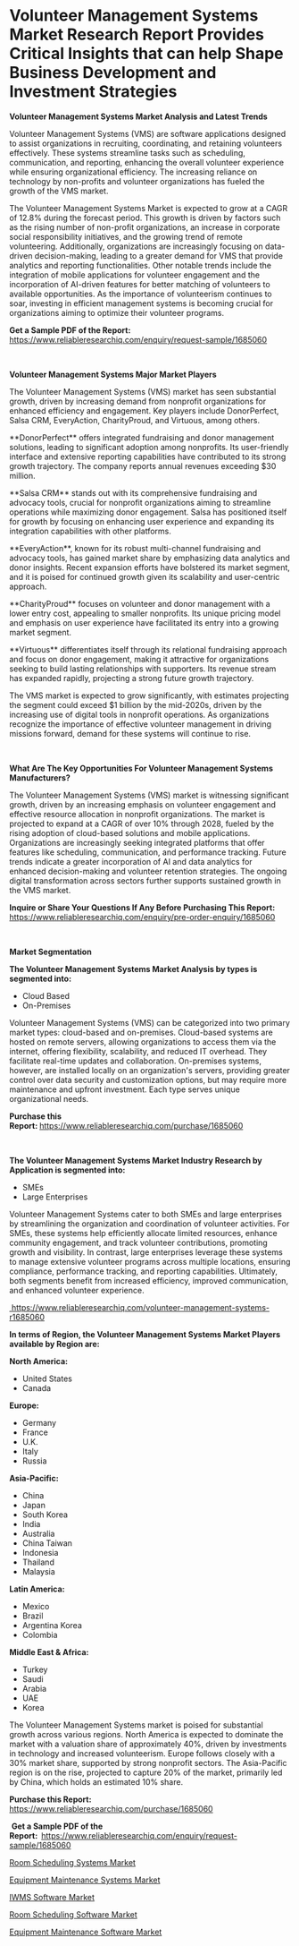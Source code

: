 <p><h1>Volunteer Management Systems Market Research Report Provides Critical Insights that can help Shape Business Development and Investment Strategies</h1></p><p><strong>Volunteer Management Systems Market Analysis and Latest Trends</strong></p>
<p><p>Volunteer Management Systems (VMS) are software applications designed to assist organizations in recruiting, coordinating, and retaining volunteers effectively. These systems streamline tasks such as scheduling, communication, and reporting, enhancing the overall volunteer experience while ensuring organizational efficiency. The increasing reliance on technology by non-profits and volunteer organizations has fueled the growth of the VMS market.</p><p>The Volunteer Management Systems Market is expected to grow at a CAGR of 12.8% during the forecast period. This growth is driven by factors such as the rising number of non-profit organizations, an increase in corporate social responsibility initiatives, and the growing trend of remote volunteering. Additionally, organizations are increasingly focusing on data-driven decision-making, leading to a greater demand for VMS that provide analytics and reporting functionalities. Other notable trends include the integration of mobile applications for volunteer engagement and the incorporation of AI-driven features for better matching of volunteers to available opportunities. As the importance of volunteerism continues to soar, investing in efficient management systems is becoming crucial for organizations aiming to optimize their volunteer programs.</p></p>
<p><strong>Get a Sample PDF of the Report:&nbsp;</strong> <a href="https://www.reliableresearchiq.com/enquiry/request-sample/1685060?utm_campaign=1102&utm_medium=2&utm_source=Github&utm_content=ia&utm_term=10032025&utm_id=volunteer-management-systems">https://www.reliableresearchiq.com/enquiry/request-sample/1685060</a></p>
<p>&nbsp;</p>
<p><strong>Volunteer Management Systems Major Market Players</strong></p>
<p><p>The Volunteer Management Systems (VMS) market has seen substantial growth, driven by increasing demand from nonprofit organizations for enhanced efficiency and engagement. Key players include DonorPerfect, Salsa CRM, EveryAction, CharityProud, and Virtuous, among others.</p><p>**DonorPerfect** offers integrated fundraising and donor management solutions, leading to significant adoption among nonprofits. Its user-friendly interface and extensive reporting capabilities have contributed to its strong growth trajectory. The company reports annual revenues exceeding $30 million.</p><p>**Salsa CRM** stands out with its comprehensive fundraising and advocacy tools, crucial for nonprofit organizations aiming to streamline operations while maximizing donor engagement. Salsa has positioned itself for growth by focusing on enhancing user experience and expanding its integration capabilities with other platforms.</p><p>**EveryAction**, known for its robust multi-channel fundraising and advocacy tools, has gained market share by emphasizing data analytics and donor insights. Recent expansion efforts have bolstered its market segment, and it is poised for continued growth given its scalability and user-centric approach.</p><p>**CharityProud** focuses on volunteer and donor management with a lower entry cost, appealing to smaller nonprofits. Its unique pricing model and emphasis on user experience have facilitated its entry into a growing market segment.</p><p>**Virtuous** differentiates itself through its relational fundraising approach and focus on donor engagement, making it attractive for organizations seeking to build lasting relationships with supporters. Its revenue stream has expanded rapidly, projecting a strong future growth trajectory.</p><p>The VMS market is expected to grow significantly, with estimates projecting the segment could exceed $1 billion by the mid-2020s, driven by the increasing use of digital tools in nonprofit operations. As organizations recognize the importance of effective volunteer management in driving missions forward, demand for these systems will continue to rise.</p></p>
<p>&nbsp;</p>
<p><strong>What Are The Key Opportunities For Volunteer Management Systems Manufacturers?</strong></p>
<p><p>The Volunteer Management Systems (VMS) market is witnessing significant growth, driven by an increasing emphasis on volunteer engagement and effective resource allocation in nonprofit organizations. The market is projected to expand at a CAGR of over 10% through 2028, fueled by the rising adoption of cloud-based solutions and mobile applications. Organizations are increasingly seeking integrated platforms that offer features like scheduling, communication, and performance tracking. Future trends indicate a greater incorporation of AI and data analytics for enhanced decision-making and volunteer retention strategies. The ongoing digital transformation across sectors further supports sustained growth in the VMS market.</p></p>
<p><strong>Inquire or Share Your Questions If Any Before Purchasing This Report:</strong> <a href="https://www.reliableresearchiq.com/enquiry/pre-order-enquiry/1685060?utm_campaign=1102&utm_medium=2&utm_source=Github&utm_content=ia&utm_term=10032025&utm_id=volunteer-management-systems">https://www.reliableresearchiq.com/enquiry/pre-order-enquiry/1685060</a></p>
<p>&nbsp;</p>
<p><strong>Market Segmentation</strong></p>
<p><strong>The Volunteer Management Systems Market Analysis by types is segmented into:</strong></p>
<p><ul><li>Cloud Based</li><li>On-Premises</li></ul></p>
<p><p>Volunteer Management Systems (VMS) can be categorized into two primary market types: cloud-based and on-premises. Cloud-based systems are hosted on remote servers, allowing organizations to access them via the internet, offering flexibility, scalability, and reduced IT overhead. They facilitate real-time updates and collaboration. On-premises systems, however, are installed locally on an organization's servers, providing greater control over data security and customization options, but may require more maintenance and upfront investment. Each type serves unique organizational needs.</p></p>
<p><strong>Purchase this Report:&nbsp;</strong><a href="https://www.reliableresearchiq.com/purchase/1685060?utm_campaign=1102&utm_medium=2&utm_source=Github&utm_content=ia&utm_term=10032025&utm_id=volunteer-management-systems">https://www.reliableresearchiq.com/purchase/1685060</a></p>
<p>&nbsp;</p>
<p><strong>The Volunteer Management Systems Market Industry Research by Application is segmented into:</strong></p>
<p><ul><li>SMEs</li><li>Large Enterprises</li></ul></p>
<p><p>Volunteer Management Systems cater to both SMEs and large enterprises by streamlining the organization and coordination of volunteer activities. For SMEs, these systems help efficiently allocate limited resources, enhance community engagement, and track volunteer contributions, promoting growth and visibility. In contrast, large enterprises leverage these systems to manage extensive volunteer programs across multiple locations, ensuring compliance, performance tracking, and reporting capabilities. Ultimately, both segments benefit from increased efficiency, improved communication, and enhanced volunteer experience.</p></p>
<p><a href="https://www.reliableresearchiq.com/volunteer-management-systems-r1685060?utm_campaign=1102&utm_medium=2&utm_source=Github&utm_content=ia&utm_term=10032025&utm_id=volunteer-management-systems">&nbsp;https://www.reliableresearchiq.com/volunteer-management-systems-r1685060</a></p>
<p><strong>In terms of Region, the Volunteer Management Systems Market Players available by Region are:</strong></p>
<p>
    <p> <strong> North America: </strong>
        <ul>
            <li>United States</li>
            <li>Canada</li>
        </ul>
        </p> 
    <p> <strong> Europe: </strong>
        <ul>
            <li>Germany</li>
            <li>France</li>
            <li>U.K.</li>
            <li>Italy</li>
            <li>Russia</li>
        </ul>
        </p> 
    <p> <strong> Asia-Pacific: </strong>
        <ul>
            <li>China</li>
            <li>Japan</li>
            <li>South Korea</li>
            <li>India</li>
            <li>Australia</li>
            <li>China Taiwan</li>
            <li>Indonesia</li>
            <li>Thailand</li>
            <li>Malaysia</li>
        </ul>
        </p> 
    <p> <strong> Latin America: </strong>
        <ul>
            <li>Mexico</li>
            <li>Brazil</li>
            <li>Argentina Korea</li>
            <li>Colombia</li>
        </ul>
        </p> 
    <p> <strong> Middle East & Africa: </strong>
        <ul>
            <li>Turkey</li>
            <li>Saudi</li>
            <li>Arabia</li>
            <li>UAE</li>
            <li>Korea</li>
        </ul>
    </p>
    </p>
<p><p>The Volunteer Management Systems market is poised for substantial growth across various regions. North America is expected to dominate the market with a valuation share of approximately 40%, driven by investments in technology and increased volunteerism. Europe follows closely with a 30% market share, supported by strong nonprofit sectors. The Asia-Pacific region is on the rise, projected to capture 20% of the market, primarily led by China, which holds an estimated 10% share.</p></p>
<p><strong>Purchase this Report: </strong><a href="https://www.reliableresearchiq.com/purchase/1685060?utm_campaign=1102&utm_medium=2&utm_source=Github&utm_content=ia&utm_term=10032025&utm_id=volunteer-management-systems">https://www.reliableresearchiq.com/purchase/1685060</a></p>
<p>&nbsp;<strong>Get a Sample PDF of the Report:&nbsp;&nbsp;</strong><a href="https://www.reliableresearchiq.com/enquiry/request-sample/1685060?utm_campaign=1102&utm_medium=2&utm_source=Github&utm_content=ia&utm_term=10032025&utm_id=volunteer-management-systems">https://www.reliableresearchiq.com/enquiry/request-sample/1685060</a></p>
<p><strong></strong></p>
<p><p><a href="https://github.com/gauldvikerm6/Market-Research-Report-List-1/blob/main/room-scheduling-systems-market.md?utm_campaign=1102&utm_medium=2&utm_source=Github&utm_content=ia&utm_term=10032025&utm_id=volunteer-management-systems">Room Scheduling Systems Market</a></p><p><a href="https://github.com/airitaursela/Market-Research-Report-List-1/blob/main/equipment-maintenance-systems-market.md?utm_campaign=1102&utm_medium=2&utm_source=Github&utm_content=ia&utm_term=10032025&utm_id=volunteer-management-systems">Equipment Maintenance Systems Market</a></p><p><a href="https://github.com/ardgenoud/Market-Research-Report-List-1/blob/main/iwms-software-market.md?utm_campaign=1102&utm_medium=2&utm_source=Github&utm_content=ia&utm_term=10032025&utm_id=volunteer-management-systems">IWMS Software Market</a></p><p><a href="https://github.com/benasjuettk3/Market-Research-Report-List-1/blob/main/room-scheduling-software-market.md?utm_campaign=1102&utm_medium=2&utm_source=Github&utm_content=ia&utm_term=10032025&utm_id=volunteer-management-systems">Room Scheduling Software Market</a></p><p><a href="https://github.com/cingozascard/Market-Research-Report-List-1/blob/main/equipment-maintenance-software-market.md?utm_campaign=1102&utm_medium=2&utm_source=Github&utm_content=ia&utm_term=10032025&utm_id=volunteer-management-systems">Equipment Maintenance Software Market</a></p></p>